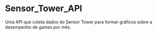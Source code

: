 # Sensor_Tower_API
Uma API que coleta dados do Sensor Tower para formar gráficos sobre a desempenho de games por mês.
